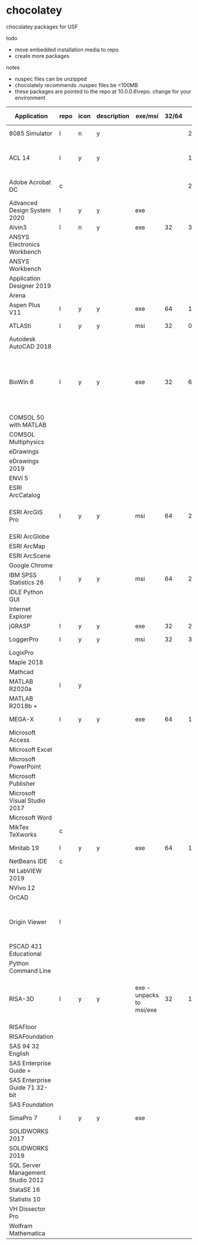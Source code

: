 # chocolatey
chocolatey packages for USF

todo
- move embedded installation media to repo
- create more packages

notes
- nuspec files can be unzipped
- chocolately recommends .nuspec files be <100MB
- these packages are pointed to the repo at 10.0.0.6\repo. change for your environment


| Application                       | repo | icon | description | exe/msi                  | 32/64 | version        | setup files location                               | additional files                         | checksum                                 | uninstall                                                    | license                                                      | license applied | choco               | tested | in repo | cli args                                                     | notes                                                        |
| --------------------------------- | ---- | ---- | ----------- | ------------------------ | ----- | -------------- | -------------------------------------------------- | ---------------------------------------- | ---------------------------------------- | ------------------------------------------------------------ | ------------------------------------------------------------ | --------------- | ------------------- | ------ | ------- | ------------------------------------------------------------ | ------------------------------------------------------------ |
| 8085 Simulator                    | l    | n    | y           |                          |       | 2.0.0.4        | repo\files\8085-simulator\Vikas Enterprises 8085 Simulator.msi                                           |                                          | y                                        |                                                              | n                                                            |                 | cinst 8085simulator |        | y       | /qn /norestart                                               |                                                              |
| ACL 14                            | l    | y    | y           |                          |       | 14.2           | repo\files\acl\setup\setup.exe                     | ACLforWindows_Update_v14.2.0_v14.2.1.msp | y                                        |                                                              | n                                                            |                 | cinst acl           | n      | y       | /s /v"/qn RUNFROMSETUPEXE=1"                                 | flags for license server:  https://www.minitab.com/uploadedFiles/Documents/install-guides/Minitab_Express_Deployment_Guide-EN.pdf,  LICENSE_SERVER=YOUR_LICENCEMANAGER |
| Adobe Acrobat DC                  | c    |      |             |                          |       | 2020.009.20074 |                                                    |                                          |                                          |                                                              |                                                              |                 |                     |        |         | installs MUI release. Default - no desktop icon, no ARM service, check  for updates manually. Has lots of params for all this. |                                                              |
| Advanced Design System 2020       | l    | y    | y           | exe                      |       |                |                                                    |                                          |                                          |                                                              |                                                              |                 |                     |        |         | /VERYSILENT /SUPPRESSMSGBOXES  /NORESTART - uac still pops, admin switch? |                                                              |
| Alvin3                            | l    | n    | y           | exe                      | 32    | 3.3.12         | embedded (change to network)                       | y, repo\files\alvin3\Alvin3Files.zip     | y                                        |                                                              | opensource                                                   | n               | cinst alvin3        | n      |         |                                                              |                                                              |
| ANSYS Electronics Workbench       |      |      |             |                          |       |                |                                                    |                                          |                                          |                                                              |                                                              |                 |                     |        |         |                                                              |                                                              |
| ANSYS Workbench                   |      |      |             |                          |       |                |                                                    |                                          |                                          |                                                              |                                                              |                 |                     |        |         |                                                              |                                                              |
| Application Designer 2019         |      |      |             |                          |       |                |                                                    |                                          |                                          |                                                              |                                                              |                 |                     |        |         |                                                              |                                                              |
| Arena                             |      |      |             |                          |       |                |                                                    |                                          |                                          |                                                              |                                                              |                 |                     |        |         |                                                              |                                                              |
| Aspen Plus V11                    | l    | y    | y           | exe                      | 64    | 11.0.0.0       | repo\files\aspen\v11\AtRunUnattended.exe           | y, repo\files\aspen\v11\                 | y                                        |                                                              | license2                                      | n               | cinst aspenv11      | y      |         |                                                              | created unattended installer, installs default products,  username/password stored in OneNote |
| ATLASti                           | l    | y    | y           | msi                      | 32    | 06.02.15       | embedded                                           | n                                        | y                                        | y, auto uninstaller                                          | LICENSEKEY=                                                  | n               | cinst atlasti       | y      | y       | LICENSEKEY=                                                  |                                                              |
| Autodesk AutoCAD 2018             |      |      |             |                          |       |                |                                                    |                                          |                                          |                                                              |                                                              |                 |                     |        |         |                                                              |                                                              |
| BioWin 6                          | l    | y    | y           | exe                      | 32    | 6.1.2.3        | embedded                                           | n                                        | y                                        | y, (skipping auto uninst - no reg snapshot. Biowin has been sucessfully  uninstalled) | edit install.ps1 and add PS to apply reg key after install   | n               | cinst biowin        | y      | y       | /s /v"/qn"                                                   |                                                              |
| COMSOL 50 with MATLAB             |      |      |             |                          |       |                |                                                    |                                          |                                          |                                                              |                                                              |                 |                     |        |         |                                                              |                                                              |
| COMSOL Multiphysics               |      |      |             |                          |       |                |                                                    |                                          |                                          |                                                              |                                                              |                 |                     |        |         |                                                              |                                                              |
| eDrawings                         |      |      |             |                          |       |                |                                                    |                                          |                                          |                                                              |                                                              |                 |                     |        |         |                                                              |                                                              |
| eDrawings 2019                    |      |      |             |                          |       |                |                                                    |                                          |                                          |                                                              |                                                              |                 |                     |        |         |                                                              |                                                              |
| ENVI 5                            |      |      |             |                          |       |                |                                                    |                                          |                                          |                                                              |                                                              |                 |                     |        |         |                                                              |                                                              |
| ESRI ArcCatalog                   |      |      |             |                          |       |                |                                                    |                                          |                                          |                                                              |                                                              |                 |                     |        |         |                                                              |                                                              |
| ESRI ArcGIS Pro                   | l    | y    | y           | msi                      | 64    | 2.5.22081      | repo\arcgis\                                       | n                                        | y                                        | y, auto uninstaller                                          | License_URL="" or ESRI_LICENSE_HOST=                         | n               | cinst arcgispro     | y      | y       | /I /qn ESRI_LICENSE_HOST=yourlicenseserver SOFTWARE_CLASS=Professional  AUTHORIZATION_TYPE=CONCURRENT_USE | https://pro.arcgis.com/en/pro-app/get-started/arcgis-pro-installation-administration.htm |
| ESRI ArcGlobe                     |      |      |             |                          |       |                |                                                    |                                          |                                          |                                                              |                                                              |                 |                     |        |         |                                                              |                                                              |
| ESRI ArcMap                       |      |      |             |                          |       |                |                                                    |                                          |                                          |                                                              |                                                              |                 |                     |        |         |                                                              |                                                              |
| ESRI ArcScene                     |      |      |             |                          |       |                |                                                    |                                          |                                          |                                                              |                                                              |                 |                     |        |         |                                                              |                                                              |
| Google Chrome                     |      |      |             |                          |       |                |                                                    |                                          |                                          |                                                              |                                                              |                 |                     |        |         |                                                              |                                                              |
| IBM SPSS Statistics 26            | l    | y    | y           | msi                      | 64    | 26             | repo\spss\                                         | n                                        | y                                        | y, auto uninstaller                                          | AUTHCODE=""                                                  | n               | cinst spss26        | y      | y       | AUTHCODE=""                                                  |                                                              |
| IDLE Python GUI                   |      |      |             |                          |       |                |                                                    |                                          |                                          |                                                              |                                                              |                 |                     |        |         |                                                              |                                                              |
| Internet Explorer                 |      |      |             |                          |       |                |                                                    |                                          |                                          |                                                              |                                                              |                 |                     |        |         |                                                              |                                                              |
| jGRASP                            | l    | y    | y           | exe                      | 32    | 2.0.6_04       | embedded                                           | n                                        | y                                        | n, not silent                                                | freeware                                                     |                 | cinst jgrasp        | y      | y       | /S                                                           |                                                              |
| LoggerPro                         | l    | y    | y           | msi                      | 32    | 3.4.6          | repo\files\loggerpro\Vernier Logger  Pro 3.4.6.msi | y                                        | y, auto uninstaller                      | unknown                                                      | n                                                            | cinst loggerpro | y                   | y      | msi     |                                                              |                                                              |
| LogixPro                          |      |      |             |                          |       |                |                                                    |                                          |                                          |                                                              |                                                              |                 |                     |        |         |                                                              |                                                              |
| Maple 2018                        |      |      |             |                          |       |                |                                                    |                                          |                                          |                                                              |                                                              |                 |                     |        |         |                                                              |                                                              |
| Mathcad                           |      |      |             |                          |       |                |                                                    |                                          |                                          |                                                              |                                                              |                 |                     |        |         |                                                              |                                                              |
| MATLAB R2020a                     | l    | y    |             |                          |       |                | repo\files\matlab\r2020\                           | n                                        |                                          |                                                              | input key in installer_input.txt                             | n               | cinst matlabr2020   |        |         |                                                              |                                                              |
| MATLAB R2018b +                   |      |      |             |                          |       |                |                                                    |                                          |                                          |                                                              |                                                              |                 |                     |        |         |                                                              |                                                              |
| MEGA-X                            | l    | y    | y           | exe                      | 64    | 10.0.5         | embedded                                           | n                                        | y                                        | y, auto uninstaller                                          | freeware                                                     | n               | cinst megax         | y      | y       | /VERYSILENT /SUPPRESSMSGBOXES /NORESTART /SP-                |                                                              |
| Microsoft Access                  |      |      |             |                          |       |                |                                                    |                                          |                                          |                                                              |                                                              |                 |                     |        |         |                                                              |                                                              |
| Microsoft Excel                   |      |      |             |                          |       |                |                                                    |                                          |                                          |                                                              |                                                              |                 |                     |        |         |                                                              |                                                              |
| Microsoft PowerPoint              |      |      |             |                          |       |                |                                                    |                                          |                                          |                                                              |                                                              |                 |                     |        |         |                                                              |                                                              |
| Microsoft Publisher               |      |      |             |                          |       |                |                                                    |                                          |                                          |                                                              |                                                              |                 |                     |        |         |                                                              |                                                              |
| Microsoft Visual Studio 2017      |      |      |             |                          |       |                |                                                    |                                          |                                          |                                                              |                                                              |                 |                     |        |         |                                                              |                                                              |
| Microsoft Word                    |      |      |             |                          |       |                |                                                    |                                          |                                          |                                                              |                                                              |                 |                     |        |         |                                                              |                                                              |
| MikTex TeXworks                   | c    |      |             |                          |       |                |                                                    |                                          |                                          |                                                              |                                                              |                 |                     |        |         |                                                              |                                                              |
| Minitab 19                        | l    | y    | y           | exe                      | 64    | 19.2.0.0       | embedded                                           | n                                        | y                                        | y, auto uninstaller                                          |                                                              | n               | cinst minitab       | y      |         |                                                              |                                                              |
| NetBeans IDE                      | c    |      |             |                          |       |                |                                                    |                                          |                                          |                                                              |                                                              |                 | cinst netbeans      |        |         |                                                              | requires jdk8 - cinst jdk8                                   |
| NI LabVIEW 2019                   |      |      |             |                          |       |                |                                                    |                                          |                                          |                                                              |                                                              |                 |                     |        |         |                                                              |                                                              |
| NVivo 12                          |      |      |             |                          |       |                |                                                    |                                          |                                          |                                                              |                                                              |                 |                     |        |         |                                                              |                                                              |
| OrCAD                             |      |      |             |                          |       |                |                                                    |                                          |                                          |                                                              |                                                              |                 |                     |        |         |                                                              |                                                              |
| Origin Viewer                     | l    |      |             |                          |       |                | self-contained exe, no installation                | PS script to copy exe to Desktop         | write script to delete and copy new file | freeware                                                     |                                                              |                 | n                   |        |         |                                                              |                                                              |
| PSCAD 421 Educational             |      |      |             |                          |       |                |                                                    |                                          |                                          |                                                              |                                                              |                 |                     |        |         |                                                              |                                                              |
| Python Command Line               |      |      |             |                          |       |                |                                                    |                                          |                                          |                                                              |                                                              |                 |                     |        |         |                                                              |                                                              |
| RISA-3D                           | l    | y    | y           | exe - unpacks to msi/exe | 32    | 18.0.4.45315   | repo\files\risa\3d\install_3d_1804.exe             | n                                        | y                                        |                                                              | network.ini file points the client  machine to a license server. Concurrent Network License -  risalic (Needs maintenance) | y               |                     |        |         |                                                              |                                                              |
| RISAFloor                         |      |      |             |                          |       |                |                                                    |                                          |                                          |                                                              |                                                              |                 |                     |        |         |                                                              |                                                              |
| RISAFoundation                    |      |      |             |                          |       |                |                                                    |                                          |                                          |                                                              |                                                              |                 |                     |        |         |                                                              |                                                              |
| SAS 94 32 English                 |      |      |             |                          |       |                |                                                    |                                          |                                          |                                                              |                                                              |                 |                     |        |         |                                                              |                                                              |
| SAS Enterprise Guide +            |      |      |             |                          |       |                |                                                    |                                          |                                          |                                                              |                                                              |                 |                     |        |         |                                                              |                                                              |
| SAS Enterprise Guide 71 32-bit    |      |      |             |                          |       |                |                                                    |                                          |                                          |                                                              |                                                              |                 |                     |        |         |                                                              |                                                              |
| SAS Foundation                    |      |      |             |                          |       |                |                                                    |                                          |                                          |                                                              |                                                              |                 |                     |        |         |                                                              |                                                              |
| SimaPro 7                         | l    | y    | y           | exe                      |       |                |                                                    |                                          |                                          |                                                              |                                                              |                 |                     |        |         |                                                              | uses 7.3.3. pre-install. Program files contains 7.3.3 but need  registration key to install |
| SOLIDWORKS 2017                   |      |      |             |                          |       |                |                                                    |                                          |                                          |                                                              |                                                              |                 |                     |        |         |                                                              |                                                              |
| SOLIDWORKS 2019                   |      |      |             |                          |       |                |                                                    |                                          |                                          |                                                              |                                                              |                 |                     |        |         |                                                              |                                                              |
| SQL Server Management Studio 2012 |      |      |             |                          |       |                |                                                    |                                          |                                          |                                                              |                                                              |                 |                     |        |         |                                                              |                                                              |
| StataSE 16                        |      |      |             |                          |       |                |                                                    |                                          |                                          |                                                              |                                                              |                 |                     |        |         |                                                              |                                                              |
| Statistix 10                      |      |      |             |                          |       |                |                                                    |                                          |                                          |                                                              |                                                              |                 |                     |        |         |                                                              |                                                              |
| VH Dissector Pro                  |      |      |             |                          |       |                |                                                    |                                          |                                          |                                                              |                                                              |                 |                     |        |         |                                                              |                                                              |
| Wolfram Mathematica               |      |      |             |                          |       |                |                                                    |                                          |                                          |                                                              |                                                              |                 |                     |        |         |                                                              |                                                              |
